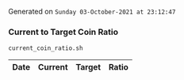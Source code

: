 Generated on `Sunday 03-October-2021 at 23:12:47`

### Current to Target Coin Ratio
`current_coin_ratio.sh`

Date|Current|Target|Ratio
---|---|---|---
